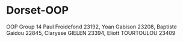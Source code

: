 # Dorset-OOP
OOP Group 14
Paul Froidefond	23192,
Yoan Gabison	23208,
Baptiste Gaidou	22845,
Clarysse GIELEN	23394,
Eliott TOURTOULOU	23409

